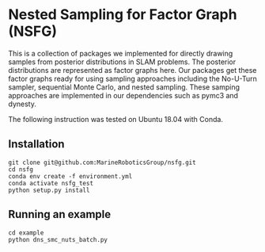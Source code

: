 # Nested Sampling for Factor Graph (NSFG)
This is a collection of packages we implemented for directly drawing samples from posterior distributions in SLAM problems. The posterior distributions are represented as factor graphs here. Our packages get these factor graphs ready for using sampling approaches including the No-U-Turn sampler, sequential Monte Carlo, and nested sampling. These samping approaches are implemented in our dependencies such as pymc3 and dynesty.

The following instruction was tested on Ubuntu 18.04 with Conda.

## Installation
```
git clone git@github.com:MarineRoboticsGroup/nsfg.git
cd nsfg
conda env create -f environment.yml
conda activate nsfg_test
python setup.py install
```

## Running an example
```
cd example
python dns_smc_nuts_batch.py
```
